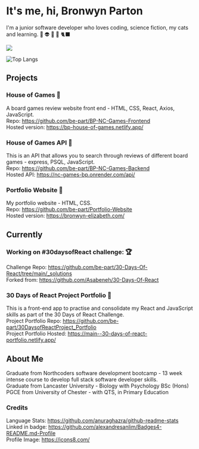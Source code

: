 
# It's me, hi, Bronwyn Parton

I'm a junior software developer who loves coding, science fiction, my cats and learning. 🧬 👽 📖 🌱 🐈‍⬛ 

<a href="https://www.linkedin.com/in/bronwyn-parton/"> <img src="https://img.shields.io/badge/LinkedIn-0077B5?style=for-the-badge&logo=linkedin&logoColor=white" /> </a>

![Top Langs](https://github-readme-stats.vercel.app/api/top-langs/?username=be-part&theme=neon)


## Projects

### House of Games 🎲
A board games review website front end - HTML, CSS, React, Axios, JavaScript.  
Repo: https://github.com/be-part/BP-NC-Games-Frontend  
Hosted version: https://bp-house-of-games.netlify.app/  

### House of Games API 🧐
This is an API that allows you to search through reviews of different board games - express, PSQL, JavaScript.  
Repo: https://github.com/be-part/BP-NC-Games-Backend  
Hosted API: https://nc-games-bp.onrender.com/api/  

### Portfolio Website 🍃
My portfolio website - HTML, CSS.  
Repo: https://github.com/be-part/Portfolio-Website  
Hosted version: https://bronwyn-elizabeth.com/  


## Currently 
### Working on #30daysofReact challenge:  🏆
Challenge Repo: https://github.com/be-part/30-Days-Of-React/tree/main/_solutions  
Forked from: https://github.com/Asabeneh/30-Days-Of-React  

### 30 Days of React Project Portfolio 🧩
This is a front-end app to practise and consolidate my React and JavaScript skills as part of the 30 Days of React Challenge.  
Project Portfolio Repo: https://github.com/be-part/30DaysofReactProject_Portfolio  
Project Portfolio Hosted: https://main--30-days-of-react-portfolio.netlify.app/


## About Me
Graduate from Northcoders software development bootcamp - 13 week intense course to develop full stack software developer skills.  
Graduate from Lancaster University - Biology with Psychology BSc (Hons)  
PGCE from University of Chester - with QTS, in Primary Education  

### Credits
Language Stats: https://github.com/anuraghazra/github-readme-stats  
Linked in badge: https://github.com/alexandresanlim/Badges4-README.md-Profile  
Profile Image: https://icons8.com/
